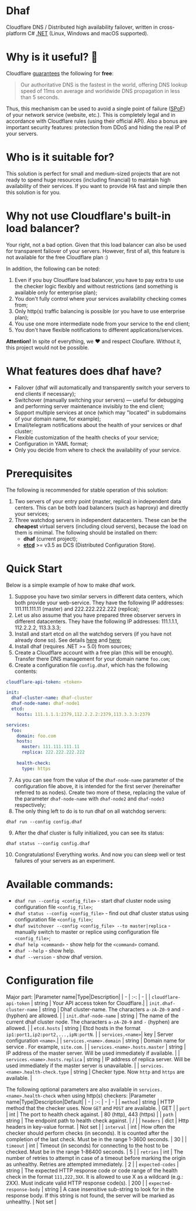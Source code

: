 # Dhaf
Cloudflare DNS / Distributed high availability failover, written in cross-platform C# [.NET](https://github.com/dotnet) (Linux, Windows and macOS supported).

# Why is it useful? 🚀
Cloudflare [guarantees](https://www.cloudflare.com/dns/) the following for **free**:
> Our authoritative DNS is the fastest in the world, offering DNS lookup speed of 11ms on average and worldwide DNS propagation in less than 5 seconds.

Thus, this mechanism can be used to avoid a single point of failure ([SPoF](https://en.wikipedia.org/wiki/Single_point_of_failure)) of your network service (website, etc.). This is completely legal and in accordance with Cloudflare rules (using their official API).
Also a bonus are important security features: protection from DDoS and hiding the real IP of your servers.

# Who is it suitable for?
This solution is perfect for small and medium-sized projects that are not ready to spend huge resources (including financial) to maintain high availability of their services. If you want to provide HA fast and simple then this solution is for you.

# Why not use Cloudflare's built-in load balancer?
Your right, not a bad option. Given that this load balancer can also be used for transparent failover of your servers.
However, first of all, this feature is not available for the free Cloudflare plan :)

In addition, the following can be noted:
1. Even if you buy Cloudflare load balancer, you have to pay extra to use the checker logic flexibly and without restrictions (and something is available only for enterprise plan);
2. You don't fully control where your services availability checking comes from;
3. Only http(s) traffic balancing is possible (or you have to use enterprise plan);
4. You use one more intermediate node from your service to the end client;
5. You don't have flexible notifications to different applications/services.

**Attention!** In spite of everything, we ❤️ and respect Clouflare. Without it, this project would not be possible. 

# What features does dhaf have?
- Failover (dhaf will automatically and transparently switch your servers to end clients if necessary);
- Switchover (manually switching your servers) — useful for debugging and performing server maintenance invisibly to the end client;
- Support multiple services at once (which may "located" in subdomains of your domain name, for example);
- Email/telegram notifications about the health of your services or dhaf cluster;
- Flexible customization of the health checks of your service;
- Configuration in YAML format;
- Only you decide from where to check the availability of your service.

# Prerequisites
The following is recommended for stable operation of this solution:
1. Two servers of your entry point (master, replica) in independent data centers. This can be both load balancers (such as haproxy) and directly your services;
2. Three watchdog servers in independent datacenters. These can be the **cheapest** virtual servers (including cloud servers), because the load on them is minimal. The following should be installed on them:
    - **dhaf** (current project);
    - **[etcd](https://github.com/etcd-io/etcd)** >= v3.5 as DCS (Distributed Configuration Store).

# Quick Start
Below is a simple example of how to make dhaf work.
1. Suppose you have two similar servers in different data centers, which both provide your web-service. They have the following IP addresses: 111.111.111.11 (master) and 222.222.222.222 (replica);
2. Let us also assume that you have prepared three observer servers in different datacenters. They have the following IP addresses: 111.1.1.1, 112.2.2.2, 113.3.3.3;
3. Install and start etcd on all the watchdog servers (if you have not already done so). See details [here](https://etcd.io/docs/v3.5/quickstart/) and [here](https://etcd.io/docs/v3.5/op-guide/clustering/);
4. Install dhaf (requires .NET >= 5.0) from sources;
5. Create a Cloudflare account with a free plan (this will be enough). Transfer there DNS management for your domain name `foo.com`;
6. Create a configuration file `config.dhaf`, which has the following contents:
```yaml
cloudflare-api-token: <token>

init:
  dhaf-cluster-name: dhaf-cluster
  dhaf-node-name: dhaf-node1
  etcd:
    hosts: 111.1.1.1:2379,112.2.2.2:2379,113.3.3.3:2379 

services:
  foo:
    domain: foo.com
    hosts:
      master: 111.111.111.11
      replica: 222.222.222.222
    
    health-check:
      type: https
```
7. As you can see from the value of the `dhaf-node-name` parameter of the configuration file above, it is intended for the first server (hereinafter referred to as nodes). Create two more of these, replacing the value of the parameter `dhaf-node-name` with `dhaf-node2` and `dhaf-node3` respectively;
8. The only thing left to do is to run dhaf on all watchdog servers:
```shell
dhaf run --config config.dhaf
```
9. After the dhaf cluster is fully initialized, you can see its status:
```shell
dhaf status --config config.dhaf
```
10. Congratulations! Everything works. And now you can sleep well or test failures of your servers as an experiment.

# Available commands:
- `dhaf run --config <config_file>` - start dhaf cluster node using configuration file `<config_file>`;
- `dhaf status --config <config_file>` - find out dhaf cluster status using configuration file `<config_file>`;
- `dhaf switchover --config <config_file> --to master|replica` - manually switch to master or replice using configuration file `<config_file>`;
- `dhaf help <command>` - show help for the `<command>` comand.
- `dhaf --help` - show help.
- `dhaf --version` - show dhaf version.

# Configuration file
Major part:
|Parameter name|Type|Description|
| - | :-: | - |
| `cloudflare-api-token` | string | Your API access token for Cloudflare.|
| `init.dhaf-cluster-name` | string | Dhaf cluster-name. The characters `a-zA-Z0-9` and `-` (hyphen) are allowed. |
| `init.dhaf-node-name` | string | The name of the current dhaf cluster node. The characters `a-zA-Z0-9` and `-` (hyphen) are allowed. |
| `etcd.hosts` | string | Etcd hosts in the format `ip1:port1,ip2:port2,...,ipN:portN`. |
| `services.<name>`| key | Server configuration `<name>`.|
| `services.<name>.domain` | string | Domain name for service <name>. For example, `site.com`. |
| `services.<name>.hosts.master` | string | IP address of the master server. Will be used immediately if available. |
| `services.<name>.hosts.replica` | string | IP address of replica server. Will be used immediately if the master server is unavailable. |
| `services.<name>.health-check.type` | string | Checker type. Now `http` and `https` are available. |

The following optional parameters are also available in `services.<name>.health-check` when using http(s) checkers:
|Parameter name|Type|Description|Default|
| - | :-: | - | - |
| `method` | string | HTTP method that the checker uses. Now `GET` and `POST` are available. | GET |
| `port` | int | The port to health check against. | 80 (http), 443 (https) |
| `path` | string | The endpoint path to health check against. | / |
| `headers` | dict | Http headers in key-value format. | Not set |
| `interval` | int | How often the checker should perform checks (in seconds). It is counted after the completion of the last check. Must be in the range 1-3600 seconds. | 30 |
| `timeout` | int | Timeout (in seconds) for connecting to the host to be checked. Must be in the range 1-86400 seconds. | 5 |
| `retries` | int | The number of retries to attempt in case of a timeout before marking the origin as unhealthy. Retries are attempted immediately. | 2 |
| `expected-codes` | string | The expected HTTP response code or code range of the health check in the format `111,222,3XX`. It is allowed to use X as a wildcard (e.g.: 2XX). Must indicate valid HTTP response code(s). | 200 |
| `expected-response-body` | string | A case insensitive sub-string to look for in the response body. If this string is not found, the server will be marked as unhealthy. | Not set |
